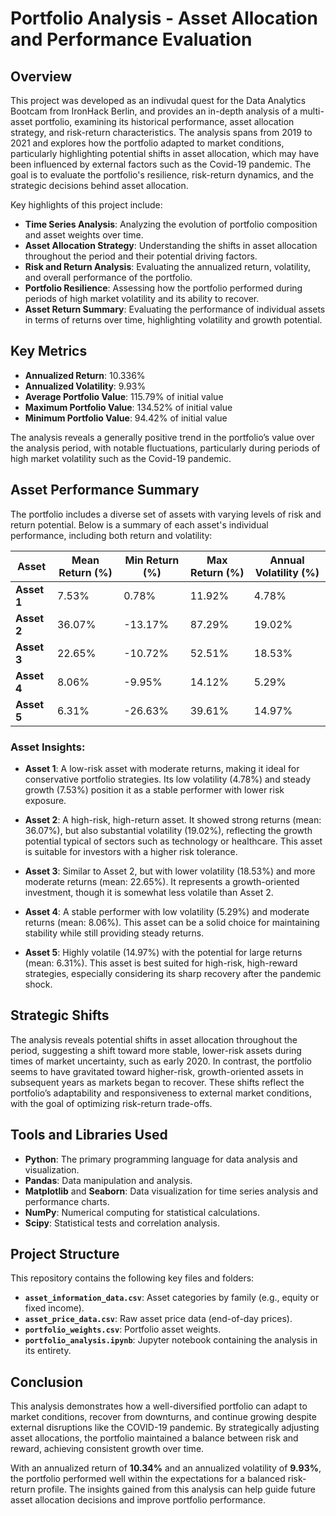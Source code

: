 # Portfolio Analysis - Asset Allocation and Performance Evaluation

## Overview

This project was developed as an indivudal quest for the Data Analytics Bootcam from IronHack Berlin, and provides an in-depth analysis of a multi-asset portfolio, examining its historical performance, asset allocation strategy, and risk-return characteristics. The analysis spans from 2019 to 2021 and explores how the portfolio adapted to market conditions, particularly highlighting potential shifts in asset allocation, which may have been influenced by external factors such as the Covid-19 pandemic. The goal is to evaluate the portfolio's resilience, risk-return dynamics, and the strategic decisions behind asset allocation.

Key highlights of this project include:

- **Time Series Analysis**: Analyzing the evolution of portfolio composition and asset weights over time.
- **Asset Allocation Strategy**: Understanding the shifts in asset allocation throughout the period and their potential driving factors.
- **Risk and Return Analysis**: Evaluating the annualized return, volatility, and overall performance of the portfolio.
- **Portfolio Resilience**: Assessing how the portfolio performed during periods of high market volatility and its ability to recover.
- **Asset Return Summary**: Evaluating the performance of individual assets in terms of returns over time, highlighting volatility and growth potential.

## Key Metrics

- **Annualized Return**: 10.336%
- **Annualized Volatility**: 9.93%
- **Average Portfolio Value**: 115.79% of initial value
- **Maximum Portfolio Value**: 134.52% of initial value
- **Minimum Portfolio Value**: 94.42% of initial value

The analysis reveals a generally positive trend in the portfolio’s value over the analysis period, with notable fluctuations, particularly during periods of high market volatility such as the Covid-19 pandemic.

## Asset Performance Summary

The portfolio includes a diverse set of assets with varying levels of risk and return potential. Below is a summary of each asset's individual performance, including both return and volatility:

| Asset    | Mean Return (%) | Min Return (%) | Max Return (%) | Annual Volatility (%) |
|----------|-----------------|----------------|----------------|-----------------------|
| **Asset 1** | 7.53%           | 0.78%          | 11.92%         | 4.78%                 |
| **Asset 2** | 36.07%          | -13.17%        | 87.29%         | 19.02%                |
| **Asset 3** | 22.65%          | -10.72%        | 52.51%         | 18.53%                |
| **Asset 4** | 8.06%           | -9.95%         | 14.12%         | 5.29%                 |
| **Asset 5** | 6.31%           | -26.63%        | 39.61%         | 14.97%                |

### Asset Insights:

- **Asset 1**: A low-risk asset with moderate returns, making it ideal for conservative portfolio strategies. Its low volatility (4.78%) and steady growth (7.53%) position it as a stable performer with lower risk exposure.
  
- **Asset 2**: A high-risk, high-return asset. It showed strong returns (mean: 36.07%), but also substantial volatility (19.02%), reflecting the growth potential typical of sectors such as technology or healthcare. This asset is suitable for investors with a higher risk tolerance.

- **Asset 3**: Similar to Asset 2, but with lower volatility (18.53%) and more moderate returns (mean: 22.65%). It represents a growth-oriented investment, though it is somewhat less volatile than Asset 2.

- **Asset 4**: A stable performer with low volatility (5.29%) and moderate returns (mean: 8.06%). This asset can be a solid choice for maintaining stability while still providing steady returns.

- **Asset 5**: Highly volatile (14.97%) with the potential for large returns (mean: 6.31%). This asset is best suited for high-risk, high-reward strategies, especially considering its sharp recovery after the pandemic shock.

## Strategic Shifts

The analysis reveals potential shifts in asset allocation throughout the period, suggesting a shift toward more stable, lower-risk assets during times of market uncertainty, such as early 2020. In contrast, the portfolio seems to have gravitated toward higher-risk, growth-oriented assets in subsequent years as markets began to recover. These shifts reflect the portfolio’s adaptability and responsiveness to external market conditions, with the goal of optimizing risk-return trade-offs.

## Tools and Libraries Used

- **Python**: The primary programming language for data analysis and visualization.
- **Pandas**: Data manipulation and analysis.
- **Matplotlib** and **Seaborn**: Data visualization for time series analysis and performance charts.
- **NumPy**: Numerical computing for statistical calculations.
- **Scipy**: Statistical tests and correlation analysis.

## Project Structure

This repository contains the following key files and folders:

- **`asset_information_data.csv`**: Asset categories by family (e.g., equity or fixed income).
- **`asset_price_data.csv`**: Raw asset price data (end-of-day prices).
- **`portfolio_weights.csv`**: Portfolio asset weights.
- **`portfolio_analysis.ipynb`**: Jupyter notebook containing the analysis in its entirety.

## Conclusion

This analysis demonstrates how a well-diversified portfolio can adapt to market conditions, recover from downturns, and continue growing despite external disruptions like the COVID-19 pandemic. By strategically adjusting asset allocations, the portfolio maintained a balance between risk and reward, achieving consistent growth over time.

With an annualized return of **10.34%** and an annualized volatility of **9.93%**, the portfolio performed well within the expectations for a balanced risk-return profile. The insights gained from this analysis can help guide future asset allocation decisions and improve portfolio performance.
